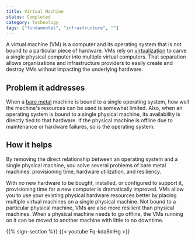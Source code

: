 ```yaml
---
title: Virtual Machine
status: Completed
category: Technology
tags: ["fundamental", "infrastructure", ""]
---
```


A virtual machine (VM) is a computer and its operating system 
that is not bound to a particular piece of hardware. 
VMs rely on [virtualization](/virtualization/) to carve a single physical computer into multiple virtual computers. 
That separation allows organizations and infrastructure providers to 
easily create and destroy VMs without impacting the underlying hardware.

## Problem it addresses

When a [bare metal](/bare-metal-machine/) machine is bound to a single operating system, 
how well the machine's resources can be used is somewhat limited. 
Also, when an operating system is bound to a single physical machine, 
its availability is directly tied to that hardware. 
If the physical machine is offline due to maintenance or hardware failures, so is the operating system.

## How it helps

By removing the direct relationship between an operating system and a single physical machine, 
you solve several problems of bare metal machines: 
provisioning time, hardware utilization, and resiliency.

With no new hardware to be bought, installed, or configured to support it, 
provisioning time for a new computer is dramatically improved. 
VMs allow you to use your existing physical hardware resources better 
by placing multiple virtual machines on a single physical machine. 
Not bound to a particular physical machine, VMs are also more resilient than physical machines. 
When a physical machine needs to go offline, 
the VMs running on it can be moved to another machine with little to no downtime.

{{% sign-section %}}
{{< youtube Fq-kda8kIHg >}}
